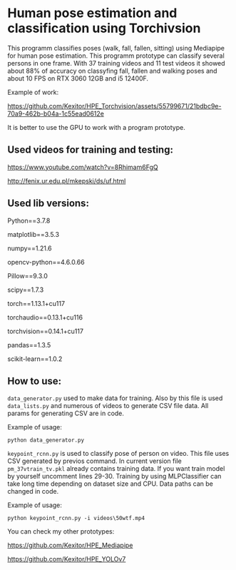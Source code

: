 # Human pose estimation and classification using Torchivsion

This programm classifies poses (walk, fall, fallen, sitting) using Mediapipe for human pose estimation. This programm prototype can classify several persons in one frame. With 37 training videos and 11 test videos it showed about 88% of accuracy on classyfing fall, fallen and walking poses and about 10 FPS on RTX 3060 12GB and i5 12400F.

Example of work: 



https://github.com/Kexitor/HPE_Torchvision/assets/55799671/21bdbc9e-70a9-462b-b04a-1c55ead0612e



<!--## To launch this YOLOv7 required:
```
git clone https://github.com/WongKinYiu/yolov7.git
```

Firtsly it is better to clone YOLOv7 by upper link and install requirements.txt and after that overwrite that cloned repo with my files.

Or just install requirements by this command:

```
pip install -r requirements.txt
```

This file needed in main directory: https://github.com/WongKinYiu/yolov7/releases/download/v0.1/yolov7-w6-pose.pt-->

It is better to use the GPU to work with a program prototype.

## Used videos for training and testing:

https://www.youtube.com/watch?v=8Rhimam6FgQ

http://fenix.ur.edu.pl/mkepski/ds/uf.html

## Used lib versions:

Python==3.7.8

matplotlib==3.5.3

numpy==1.21.6

opencv-python==4.6.0.66

Pillow==9.3.0

scipy==1.7.3

torch==1.13.1+cu117

torchaudio==0.13.1+cu116

torchvision==0.14.1+cu117

pandas==1.3.5

scikit-learn==1.0.2



## How to use:

`data_generator.py` used to make data for training. Also by this file is used `data_lists.py` and numerous of videos to generate CSV file data. All params for generating CSV are in code.


Example of usage:
```
python data_generator.py
```
`keypoint_rcnn.py` is used to classify pose of person on video. This file uses CSV generated by previos command. In current version file `pm_37vtrain_tv.pkl` already contains training data. If you want train model by yourself uncomment lines 29-30. Training by using MLPClassifier can take long time depending on dataset size and CPU. Data paths can be changed in code.

Example of usage:
```
python keypoint_rcnn.py -i videos\50wtf.mp4
```


You can check my other prototypes: 

https://github.com/Kexitor/HPE_Mediapipe

https://github.com/Kexitor/HPE_YOLOv7
